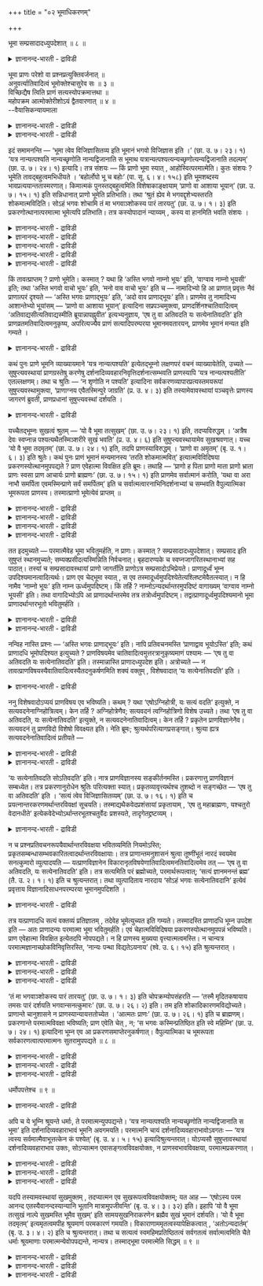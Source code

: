 +++
title = "०२ भूमाधिकरणम्"

+++

भूमा सम्प्रसादादध्युपदेशात् ॥ ८ ॥  
<details><summary>ज्ञानानन्द-भारती - द्राविडी</summary>

पूमा सम्ब्रसादादत्युबदेसात् ॥ ८ ॥
</details>

भूमा प्राणः परेशो वा प्रश्नप्रत्युक्तिवर्जनात् ॥  
अनुवर्त्यातिवादित्वं भूमोक्तेश्चासुरेव सः ॥ ३ ॥  
विच्छिद्यैष त्विति प्राणं सत्यस्योपक्रमात्तथा ॥  
महोपक्रम आत्मोक्तेरीशोऽयं द्वैतवारणात् ॥ ४ ॥  
--वैयासिकन्यायमाला

<details><summary>ज्ञानानन्द-भारती - द्राविडी</summary>

पूमा ऎऩ्बदु पिराणऩा? अल्लदु परमेसुवररा? केळ्वि पदिल् ऎऩ्ऱ मुऱै विडप्पट्टिरुप्पदालुम्, "अदिवादियागविरुत्तल" ऎऩ्बदैत् तॊडर्न्दे पूमा सॊल्लप्पडुवदालुम्, अदु पिराणऩ् ताऩ्।
</details>

<details><summary>ज्ञानानन्द-भारती - द्राविडी</summary>

"एष तु" "इवरो ऎऩ्ऱाल्" ऎऩ्ऱु पिराणऩै विट्टुविट्टु, सत्यत्तैप्पऱ्ऱि आरम्बित्तिरुप्पदालुम्, अप्पडिये उबनिषत्तिऩ् मुदल् आरम्बत्तिल् आत्मावै सॊल्लियिरुप्पदालुम्, इरण्डायिरुप्पदु निरागरिक्कप् पडुवदालुम् इदु ईसुवरर्दाऩ्।
</details>

इदं समामनन्ति — ‘भूमा त्वेव विजिज्ञासितव्य इति भूमानं भगवो विजिज्ञास इति ।’ (छा. उ. ७। २३। १) ‘यत्र नान्यत्पश्यति नान्यच्छृणोति नान्यद्विजानाति स भूमाथ यत्रान्यत्पश्यत्यन्यच्छृणोत्यन्यद्विजानाति तदल्पम्’ (छा. उ. ७। २४। १) इत्यादि। तत्र संशयः — किं प्राणो भूमा स्यात् , आहोस्वित्परमात्मेति। कुतः संशयः ? भूमेति तावद्बहुत्वमभिधीयते । ‘बहोर्लोपो भू च बहोः’ (पा. सू. ६। ४। १५८) इति भूमशब्दस्य भावप्रत्ययान्ततास्मरणात्। किमात्मकं पुनस्तद्बहुत्वमिति विशेषाकाङ्क्षायाम् ‘प्राणो वा आशाया भूयान्’ (छा. उ. ७। १५। १) इति सन्निधानात् प्राणो भूमेति प्रतिभाति। तथा ‘श्रुतं ह्येव मे भगवद्दृशेभ्यस्तरति शोकमात्मविदिति। सोऽहं भगवः शोचामि तं मा भगवाञ्शोकस्य पारं तारयतु’ (छा. उ. ७। १। ३) इति प्रकरणोत्थानात्परमात्मा भूमेत्यपि प्रतिभाति। तत्र कस्योपादानं न्याय्यम् , कस्य वा हानमिति भवति संशयः ।

<details><summary>ज्ञानानन्द-भारती - द्राविडी</summary>

(सान्दोक्य उबनिषत्तिल् नारदर् सऩत् कुमाररिडम् सिष्य मुऱैयिल् सॊऩ्ऱु नाऩ् रुक्वेदम् मुदलाऩ ऎल्ला वित्यैगळैयुम् कऱ्ऱुम् तुऩ्बप्पडु किऱेऩ्। आत्मावैयऱिन्दवऩुक्कुत्ताऩ् सोगम् नीङ्गुम् ऎऩ्ऱु केळ्विप्पट्टिरुक्किऱेऩ्। ताङ्गळ् ऎऩ् सोगत्तै नीक्क वेण्डुम् ऎऩ्ऱु केट्टार्। नी कऱ्ऱुक्कॊण्ड रुक्वेदम् मुदलाऩदॆल्लाम् 'नामा'ताऩ्। नामावै प्रह्मम् ऎऩ्ऱु उबासिक्किऱ वऩुक्कुम् पलऩ् उण्डु, ऎऩ्ऱुसॊल्ल 'नामावुक्कुमेल् एदावदु उण्डा' ऎऩ्ऱु नारदर् केट्टार्। 'नामावुक्कुमेलाग उळ्ळदु' ऎऩ्ऱु सनत्कुमारर् सॊऩ्ऩार्। इव्वाऱु नारदर् केट्कक्केट्क सनत्कुमारर् मऩस्, सङ्गल्बम्, सित्तम्, त्याऩम्, विज्ञाऩम्, पलम्, अऩ्ऩम्, जलम्, तेजस्, आगासम्, स्मरणम्, आसै पिराणऩ् इवैगळै मुऱैये मेल्बट्टदागच् चॊल्लि पिराणोबास्कऩै ‘अदिवादी” ऎऩ्ऱुम् सॊऩ्ऩार्। नारदर् पिराणऩैये ऎल्ला वऱ्ऱिऱ्कुम् मेल्बट्टदाग ऎण्णिक्कॊण्डु मेले केळ्वि केट्कविल्लै। सनत्कुमारर् सत्यवादि अदिवादियागिऱाऩ् ऎऩ्ऱु कूऱि सत्यम्, विज्ञाऩम्, मदि, सिरत्तै, निष्टै, क्रुदि, सुगम् इवैगळै अऱिन्दु कॊळ्ळ वेण्डुमॆऩ्ऱु कूऱि ‘पूमा, सुगम्, अल्बत्तिल् सुगमिल्लै वेऱु पॊरुळै पार्प्पदु, केट्पदु अऱिवदु ऎऩ्बदु ऎदिल् इल्लैयो अदु पूमा। ऎदिल् वेऱु पॊरुळै पार्क्किऱाऩो, केट्किऱाऩो, अऱिगिऱाऩो, अदु अल्बम्’ ऎऩ्ऱु उबदेसिक्किऱार्। इदु इन्द अदिगरणत्तिऱ्कु विषयम्।
</details>

<details><summary>ज्ञानानन्द-भारती - द्राविडी</summary>

इङ्गु पूमा ऎऩ्ऱ सप्तत्ताल् कूऱप्पडुम् पॊरुळ् पिराणऩा, परमात्मावा ऎऩ्ऱु सन्देहम् पिराणऩ् ऎऩ्ऱु पूर्वबक्षम्। नामा मुदल् ऒव्वॊऩ्ऱिलुम् अदऱ्कु मेल् ऎऩ्ऩ ऎऩ्ऱु केट्ट नारदर्, पिराणऩुक्कु मेऱ्पट्टदु ऎऩ्ऩ ऎऩ्ऱु केट्कविल्लै। इदु पिराणऩुक्कु मेल्बट्टदु ऎऩ्ऱु सनत्कुमाररुम् पदिल् सॊल्लविल्लै। पिराणऩै उबासिक्किऱवऩ् 'अदिवादि ऎऩ्ऱु कूऱि इदैत् तॊडर्न्दे पिऩ्ऩाल् पूमाप् पऱ्ऱिक्कूऱुवदाल् पिराणवायुदाऩ् पूमा ऎऩ्ऱु पूर्वबक्षम्।
</details>

<details><summary>ज्ञानानन्द-भारती - द्राविडी</summary>

'एष तु वा अतिवदति' ऎऩ्ऱु 'तु' सप्तत्ताल् मुऩ् सॊऩ्ऩ पिराणऩै विलक्कि तऩियाग सत्यत्तैत् तॊडङ्गि इरुप्पदाल् पूमा पिराणऩिल्लै। आरम्बत्तिल् आत्मसप्तम् इरुप्पदालुम् पूमाविल् वेऱ्ऱुमैये किडैयादु ऎऩ्ऱु सॊल्लि यिरुप्पदालुम् अत्वैदमाऩ सत्यमाऩ पिरह्मम्दाऩ् पूमा ऎऩ्ऱु सित्तान्दम्)।
</details>

<details><summary>ज्ञानानन्द-भारती - द्राविडी</summary>

‘पूमावेदाऩ् नऩ्गु अऱिय विरुम्बप्पड वेण्डियदु ऎऩ्ऱु, ऎङ्गे वेऱु ऎदैयुम् पार्प्पदिल्लैयो, वेऱु ऎदैयुम् केट्पदिल्लैयो, वेऱु ऎदैयुम् अऱिवदिल्लैयो, अदु पूमा, इऩि ऎङ्गे मऱ्ऱदै पार्क्किऱाऩो, मऱ्ऱदै केट्किऱाऩो, मऱ्ऱदै अऱिगिऱायो, अदु अल्बम्' ऎऩ्बदु मुदलिय इदै सॊल्गिऱार्गळ्। अङ्गे पूमा ऎऩ्बदु पिराणऩाग इरुक्कुमा अल्लदु परमात्मावा ऎऩ्ऱु सन्देहम्।
</details>

<details><summary>ज्ञानानन्द-भारती - द्राविडी</summary>

ऎदऩाल् सन्देहम्? "पहोर्लोबो पू सबहो:' (पाणिऩि सूद: ६-४-१५८) ऎऩ्ऱु पूम सप्तम् ‘तऩ्मै’ ऎऩ्ऱ अर्त्तत्तिल् उळ्ळ पिरत्ययत्तै कडैसियिल् उळ्ळदाग सॊल्लियिरुप्पदाल् पूमा ऎऩ्बदाल् वॆगुवाग इरुत्तल् सॊल्लप्पडुगिऱदु। अन्द पगुत्तऩ्मै ऎऩ्ऩ स्वबावत्तुडऩ् कूडिऩदु ऎऩ्ऱु विसे षत्तै अऱिय निऩैक्कैयिल्, 'पिराणऩ्दाऩ् आसैयैविड पॆरिदु' (सान्। ७ १५-१) ऎऩ्ऱु समीबत्तिलिरुप्पदाल्, (पिरगरणत्ताल्) पिराणऩ् पूमा ऎऩ्ऱु तोऩ्ऱुगिऱदु। अप्पडिये ‘आत्मावै अऱिबवऩ् सोगत्तै कडन्दु विडुगिऱाऩ् ऎऩ्ऱु ऎऩ्ऩाल् तङ्गळैप्पोलुळ्ळवरिडमिरुन्दु केट्कप्पट्टेयिरुक् किऱदु हे पगवऩ्, अन्द (अव्विदम् केट्ट) नाऩ् सोगत्तुडऩिरुक्किऱेऩ्। अन्द ऎऩ्ऩै पगवाऩ् (ताङ्गळ्) सोगत्तिऩ् करैयै कडक्कच्चॆय्य वेण्डुम्’ (सान् ७-१-३) ऎऩ्ऱु पिरगरणम् आरम्बिप्पदाल् परमात्मा पूमा ऎऩ्ऱुम् तोऩ्ऱुगिऱदु। अवैगळिल् ऎदै ऎडुत्तुक्कॊळ्वदु नियायम्, ऎदैत् तळ्ळवेण्डुम्, ऎऩ्ऱु सन्देहम् एऱ्पडुगिऱदु।
</details>

किं तावत्प्राप्तम् ? प्राणो भूमेति। कस्मात् ? यथा हि ‘अस्ति भगवो नाम्नो भूयः’ इति, ‘वाग्वाव नाम्नो भूयसी’ इति; तथा ‘अस्ति भगवो वाचो भूयः’ इति, ‘मनो वाव वाचो भूयः’ इति च — नामादिभ्यो हि आ प्राणात् प्रवृत्तः नैवं प्राणात्परं दृश्यते — ‘अस्ति भगवः प्राणाद्भूयः’ इति, ‘अदो वाव प्राणाद्भूयः’ इति। प्राणमेव तु नामादिभ्य आशान्तेभ्यो भूयांसम् — ‘प्राणो वा आशाया भूयान्’ इत्यादिना सप्रपञ्चमुक्त्वा, प्राणदर्शिनश्चातिवादित्वम् ‘अतिवाद्यसीत्यतिवाद्यस्मीति ब्रूयान्नापह्नुवीत’ इत्यभ्यनुज्ञाय, ‘एष तु वा अतिवदति यः सत्येनातिवदति’ इति प्राणव्रतमतिवादित्वमनुकृष्य, अपरित्यज्यैव प्राणं सत्यादिपरम्परया भूमानमवतारयन्, प्राणमेव भूमानं मन्यत इति गम्यते ।

<details><summary>ज्ञानानन्द-भारती - द्राविडी</summary>

पूर्वबक्षम्: ऎदु नियायम्? पिराणऩ् पूमा ऎऩ्ऱु, ऎदऩाल्? मेलाऩदु ऎदु ऎऩ्ऱ केळ्वियुम्, पदिलुम् तॊडर्च्चियाग काणप्पडुवदाल् ‘पगवऩ्, नामावैविड अदिगप्पॆरिदु उण्डा' ऎऩ्ऱुम्, 'वाक्कुत्ताऩ् नामावै विड अदिगप्पॆरिदु' ऎऩ्ऱुम्, अप्पडिये 'पगवऩ्, वाक्कैविड अदिगप्पॆरिदु उण्डा' ऎऩ्ऱुम्, मऩस्ताऩ् वाक्कैविड अदिगप्पॆरिदु ऎऩ्ऱुम् नामा मुदलिय तिलिरुन्दु पिराणऩ् वरैयिल् ‘अदिगप्पॆरिदु ऎदु' ऎऩ्ऱ केळ्विगळुम्, पदिल्गळुम् अडङ्गिय पिरवाहम् ऎव्विदम् एऱ्पट्टिरुक्किऱदो, इव्विदम् पिराणऩुक्कुप् पिऱगु, ‘पगवऩ्, पिराणऩै विड अदिगप्पॆरिदु उण्डा' ऎऩ्ऱुम् ‘इदुदाऩ् पिराणऩैविड अदिगप्पॆरिदु' ऎऩ्ऱुम्, मुऩ्बोल अदिगप्पॆरिदु विषयमाय् केळ्वियो, पदिलो काणविल्लै। नामा मुदल् आसै मुडियवुळ्ळ वैगळैक्काट्टिलुम् अदिगप्पॆरिदाग ‘पिराणऩ्दाऩ् आसैयैविड अदिगप्पॆरिदु' ऎऩ्बदु मुदलियदाल् विस्तारमाग पिराणऩैये सॊल्लि विट्टु, पिराणऩै अऱिन्दवऩुक्कु ‘नी अदिवादि ऎऩ्ऱाल्, नाऩ् अदिवादियाय् इरुक्किऱेऩ् ऎऩ्ऱु सॊल्ललाम् मऱैक्कवेण्डाम्' ऎऩ्ऱु अदिवादित् तऩत्तिऱ्कु अऩुमदि कॊडुत्तुविट्टु, ‘ऎवऩ् सत्यत्तिऩाल् अदिवदऩम् सॆय्गिऱाऩो अवऩ् ताऩल्लवा अदिवदऩम् (मेलाऩदैच् चॊल्लुदल्) सॆय्गिऱाऩ्' ऎऩ्ऱु पिराणविरदमाऩ। अदिवादित् तऩत्तै इऴुत्तुक्कॊण्डु पिराणऩै विट्टु विडामले सत्यम् मुदलिय वरिसैयाग पूमावैक् कॊण्डु वरुगिऱवर् पिराणऩैत्ताऩ् पूमावाग ऎण्णुगिऱार् ऎऩ्ऱु तॆरिगिऱदु।
</details>

कथं पुनः प्राणे भूमनि व्याख्यायमाने ‘यत्र नान्यत्पश्यति’ इत्येतद्भूम्नो लक्षणपरं वचनं व्याख्यायेतेति, उच्यते — सुषुप्त्यवस्थायां प्राणग्रस्तेषु करणेषु दर्शनादिव्यवहारनिवृत्तिदर्शनात्सम्भवति प्राणस्यापि ‘यत्र नान्यत्पश्यतीति’ एतल्लक्षणम्। तथा च श्रुतिः — ‘न शृणोति न पश्यति’ इत्यादिना सर्वकरणव्यापारप्रत्यस्तमयरूपां सुषुप्त्यवस्थामुक्त्वा, ‘प्राणाग्नय एवैतस्मिन्पुरे जाग्रति’ (प्र. उ. ४। ३) इति तस्यामेवावस्थायां पञ्चवृत्तेः प्राणस्य जागरणं ब्रुवती, प्राणप्रधानां सुषुप्त्यवस्थां दर्शयति ।

<details><summary>ज्ञानानन्द-भारती - द्राविडी</summary>

पिराणऩै पूमा ऎऩ्ऱु वियाक्याऩम् सॆय्दाल् 'ऎङ्गे मऱ्ऱदै पार्प्पदिल्लैयो' ऎऩ्ऱु पूमाविऱ्कु लक्षणत्तै सॊल्लुम् इन्द वसऩम् ऎव्विदम् वियाक्याऩम् सॆय्यप्पडुमॆऩ्ऱाल् सॊल्गिऱोम्; नल्लदूक्क निलैयिल् इन्दिरियङ्गळ् पिराणऩिल् ऒडुङ्गिऩवैगळाग इरुक्कुम् पोदु पार्वै पिराणऩुक्कुम् ‘ऎङ्गे मऱ्ऱदै पार्प्पदिल्लैयो' ऎऩ्ऱ इन्द लक्षणम् सम्बविक्कुम्। अप्पडिये सुरुदियुम् ‘केट्किऱाऩिल्लै, पार्क्किऱाऩिल्लै' ऎऩ्बदु मुदलि यदाल् ऎल्ला इन्दिरियङ्गळुडैय वियाबारङ्गळुक्कुम् ओय्वु ऎऩ्ऱ स्वरूबमुळ्ळ नल्ल तूक्क निलैयैच् चॊल्लिविट्टु 'पिराणऩ्गळागिऱ अक्ऩिगळ् मात्तिरम् इन्द परत्तिल् (सरीरत्तिल्) विऴित्तुक्कॊण्डिरुक्किऩ्ऱऩ' (पिरच्ऩ। ४-२-८) ऎऩ्ऱु अन्द निलैयिलेये ऐन्दु विरुत्तिगळैयुडैय पिराणऩुक्कु विऴित्तुक् कॊण्डिरुप्पदैच् चॊल्वदु नल्लदूक्क निलैयै 'पिराणऩै पिरदाऩमा युळ्ळ'तॆऩ्ऱु काट्टुगिऱदु।
</details>

यच्चैतद्भूम्नः सुखत्वं श्रुतम् — ‘यो वै भूमा तत्सुखम्’ (छा. उ. ७। २३। १) इति, तदप्यविरुद्धम् । ‘अत्रैष देवः स्वप्नान्न पश्यत्यथैतस्मिञ्शरीरे सुखं भवति’ (प्र. उ. ४। ६) इति सुषुप्त्यवस्थायामेव सुखश्रवणात्। यच्च ‘यो वै भूमा तदमृतम्’ (छा. उ. ७। २४। १) इति, तदपि प्राणस्याविरुद्धम् । ‘प्राणो वा अमृतम्’ (बृ. उ. १। ६। ३) इति श्रुतेः। कथं पुनः प्राणं भूमानं मन्यमानस्य ‘तरति शोकमात्मवित्’ इत्यात्मविविदिषया प्रकरणस्योत्थानमुपपद्यते ? प्राण एवेहात्मा विवक्षित इति ब्रूमः। तथाहि — ‘प्राणो ह पिता प्राणो माता प्राणो भ्राता प्राणः स्वसा प्राण आचार्यः प्राणो ब्राह्मणः’ (छा. उ. ७। १५। १) इति प्राणमेव सर्वात्मानं करोति, ‘यथा वा अरा नाभौ समर्पिता एवमस्मिन्प्राणे सर्वं समर्पितम्’ इति च सर्वात्मत्वारनाभिनिदर्शनाभ्यां च सम्भवति वैपुल्यात्मिका भूमरूपता प्राणस्य। तस्मात्प्राणो भूमेत्येवं प्राप्तम् ॥

<details><summary>ज्ञानानन्द-भारती - द्राविडी</summary>

पूमाविऱ्कु सुगत्तऩ्मै ‘ऎदु पूमावो अदुवे सुगम्' (सान्। ७-२३-१) ऎऩ्ऱु ऎन्द इदु सॊल्लप् पट्टिरुक्किऱदोा, अदुवुम्गूड विरोद मिल्लै। 'इङ्गे इन्द तेवऩ् स्वप्ऩङ्गळै पार्प्पदिल्लै। अप्पॊऴुदु इन्द सरीरत्तिल् सुगम् इरुक्किऱदु’ (पिरच्ऩ ४-६) ऎऩ्ऱु नल्ल तूक्क निलैयिलेये सुगम् सॊल्लप्पडुवदाल्
</details>

<details><summary>ज्ञानानन्द-भारती - द्राविडी</summary>

‘ऎदु पूमावो अदुवे अमिरुदम्' (सान्। ७-२४-१) ऎऩ्बदु ऎदुवो अदुवुम् कूड पिराणऩुक्कु विरोदमिल्लै, 'पिराणऩे अमिरुदम्' (कौषीदगी। ३-२) ऎऩ्ऱु सुरुदियिरुप्पदाल्।
</details>

<details><summary>ज्ञानानन्द-भारती - द्राविडी</summary>

पिराणऩै पूमा ऎऩ्ऱु ऎण्णुगिऱवऩुक्कु 'आत्मावै अऱिबवऩ् सोगत्तै ताण्डुगिऱाऩ्' ऎऩ्ऱु आत्मावै अऱियुम् ऎण्णत्तुडऩ् पिरगरणम् आरम्बिक्कप्पट्टदु ऎप्पडि पॊरुन्दुम्? ऎऩ्ऱाल्, इङ्गे पिराणऩैत्ताऩ् आत्मावाग सॊल्ल उत्तेसम् ऎऩ्ऱु सॊल्गिऱोम्। अप्पडिये ‘पिराणऩ् ताऩ् पिदा, पिराणऩ् मादा, पिराणऩ् सहोदरऩ्, पिराणऩ् सहोदरि, पिराणऩ् आसार्यर्, पिराणऩ् पिराह्माणऩ्’ (सान्। ७-१५-१), ऎऩ्ऱु पिराणऩैयै ऎल्ला स्वरूबमागक् काट्टुगिऱदु। 'ऎप्पडि आरक्काल्गळ् नाबियिल् वैक्कप् पट्टिरुक्किऩ्ऱऩवो अप्पडिये इन्द पिराणऩिल् ऎल्लाम् वैक्कप्पट्टिक्किऱदु’ ऎऩ्ऱुम् ऎल्ला स्वरूबमायिरुक्कुम् तऩ्मै। आरक्काल् नाबि तिरुष्टान्दम्, इवै इरण्डिलिरुन्दुम् विस्तारमायिरुक्कुम् तऩ्मैयागिय पूमस्वरूबत् तऩ्मै पिराणऩुक्कुम् सम्बविक्किऱदु।
</details>

<details><summary>ज्ञानानन्द-भारती - द्राविडी</summary>

आगैयाल् पिराणऩ् पूमा ऎऩ्ऱु इव्विदम् एऱ्पट्टदु।
</details>

तत इदमुच्यते — परमात्मैवेह भूमा भवितुमर्हति, न प्राणः। कस्मात् ? सम्प्रसादादध्युपदेशात्। सम्प्रसाद इति सुषुप्तं स्थानमुच्यते; सम्यक्प्रसीदत्यस्मिन्निति निर्वचनात्। बृहदारण्यके च स्वप्नजागरितस्थानाभ्यां सह पाठात्। तस्यां च सम्प्रसादावस्थायां प्राणो जागर्तीति प्राणोऽत्र सम्प्रसादोऽभिप्रेयते। प्राणादूर्ध्वं भूम्न उपदिश्यमानत्वादित्यर्थः। प्राण एव चेद्भूमा स्यात् , स एव तस्मादूर्ध्वमुपदिश्येतेत्यश्लिष्टमेवैतत्स्यात्। न हि नामैव ‘नाम्नो भूयः’ इति नाम्न ऊर्ध्वमुपदिष्टम्। किं तर्हि ? नाम्नोऽन्यदर्थान्तरमुपदिष्टं वागाख्यम् ‘वाग्वाव नाम्नो भूयसी’ इति। तथा वागादिभ्योऽपि आ प्राणादर्थान्तरमेव तत्र तत्रोर्ध्वमुपदिष्टम्। तद्वत्प्राणादूर्ध्वमुपदिश्यमानो भूमा प्राणादर्थान्तरभूतो भवितुमर्हति ।

<details><summary>ज्ञानानन्द-भारती - द्राविडी</summary>

सित्तान्दम्: अदऩाल् इदु सॊल्लप्पडुगिऱदु। परमात्मा ताऩ् इङ्गे पूमावाग इरुप्पदु नियायम्, पिराणऩ् अल्ल। एऩ्? '“सम्बिरसादत्तिऱ्कु मेले उबदेसिक्कप्पट्टिरुप्पदाल्’ ‘सम्बिरसादम्' ऎऩ्बदाल् नल्ल तूक्क निलै सॊल्लप्पडुगिऱदु। अदिल् नऩ्ऱाग पिरसऩ्ऩमाग आगिऱाऩ् (तॆळिवु अडैगिऱाऩ्) ऎऩ्ऱ निर्वसऩत्तिऩाल्।
</details>

<details><summary>ज्ञानानन्द-भारती - द्राविडी</summary>

पिरुहदारण्यगत्तिल् स्वप्न जागरस्ताऩङ् गळुडऩ्गूड सम्ब्रसात्तै पडित्तिरुप्पदाल् सम्ब्रसादबदम् सुषुप्तियै कुऱिक्किऱदु। अन्द सम्बिरसाद निलैयिल् ‘पिराणऩ्' विऴित्तुक् कॊण्डि रुक्किऱदु ऎऩ्बादल् इङ्गे पिराणऩ् सम्बिरसाद मॆऩ्ऱु अबिप्पिरायप्पट्टिरुक्किऱदु। पिराणऩुक्कु मेलाग पूमा उबदेसिक्कप्पडुवदाल्, ऎऩ्ऱु (सूत्रत् तिऱ्कु) अर्त्तम्। पिराणऩे पूमावाग इरुन्दाल्, अदुवे अदऱ्कुमेल् उबदेसिक्कप्पडुगिऱदु ऎऩ्ऱु पॊरुत्तमऱ्ऱ तागवे इदु एऱ्पडुम्। नाममे नामत्तैविड अदिगप् पॆरिदु ऎऩ्ऱु नामत्तिऱ्कु मेलाग उबदेसिक्कप्पड विल्लैये। अप्पडियाऩाल् ऎप्पडि? 'नामत्तैविड वाक्कुत्ताऩ् अदिगप्पॆरिदु' ऎऩ्ऱु नामत्तै विट्टु वेऱायुळ्ळ इऩ्ऩॊरु वस्तु वाक्कु ऎऩ्ऱु पॆयरुळ्ळदु उबदेसिक्कप्पट्टिरुक्किऱदु। अप्पडिये पिराणऩ् वरैयिल्, वाक्कु मुदलाऩ वैगळैक् काट्टिलुम् वेऱु वेऱु वस्तुवे अङ्गे अङ्गे मेलाग उबदेसिक्कप्पट्टिरुक्किऱदु। अदैप् पोल, पिराणऩुक्कु मेलाग उबदेसिक्कप्पडुगिऱ पूमा ऎऩ्बदु पिराणऩैविड वेऱु वस्तुवायिरुप्पदुदाऩ् नियायम्।
</details>

नन्विह नास्ति प्रश्नः — ‘अस्ति भगवः प्राणाद्भूयः’ इति। नापि प्रतिवचनमस्ति ‘प्राणाद्वाव भूयोऽस्ति’ इति; कथं प्राणादधि भूमोपदिश्यत इत्युच्यते ? प्राणविषयमेव चातिवादित्वमुत्तरत्रानुकृष्यमाणं पश्यामः — ‘एष तु वा अतिवदति यः सत्येनातिवदति’ इति। तस्मान्नास्ति प्राणादध्युपदेश इति। अत्रोच्यते — न तावत्प्राणविषयस्यैवातिवादित्वस्यैतदनुकर्षणमिति शक्यं वक्तुम् , विशेषवादात् ‘यः सत्येनातिवदति’ इति ।

<details><summary>ज्ञानानन्द-भारती - द्राविडी</summary>

इङ्गे 'पगवऩ् पिराणऩैविड अदिगप्पॆरिदु उण्डा?' ऎऩ्ऱ केळ्वि इल्लैये; 'पिराणऩैविड अदिगप्पॆरिदु उण्डु' ऎऩ्ऱु पदिलुम् इल्लैये: पिराणऩुक्कु मेले पूमा उबदेसिक्कप्पडुगिऱदॆऩ्ऱु ऎप्पडि सॊल्लप्पडुगिऱदु? ऎवऩ् सत्तियत्तिऩाल् अदिवदऩम् सॆय्गिऱाऩो अवऩेदाऩ् अदिवदऩम् सॆय्गिऱाऩ्' ऎऩ्ऱु मेलेयुम् इऴुत्तुक् कॊळ्ळप्पडुगिऱ अदिवादियायिरुप्पदु पिराणऩैये विषयमायुळ्ळ तॆऩ्ऱु पार्क्किऱोम्। आगैयाल् पिराणऩुक्कु मेले उबदेसम् इल्लै, ऎऩ्ऱु? इङ्गु सॊल्गिऱोम्; पिराणऩै विषयमायुळ्ळ अदिवादित् तऩ्मैक्कुत्ताऩ् पिऩ् इऴुत्तुत् तॊडर्च्चि ऎऩ्ऱु सॊल्लमुडियादु, ‘ऎवऩ् सत्यत्तिऩाल् अदिवदऩम् सॆय्गिऱाऩो' ऎऩ्ऱु विसेषमाय् सॊल्लियिरुप्पदाल्।
</details>

ननु विशेषवादोऽप्ययं प्राणविषय एव भविष्यति। कथम् ? यथा ‘एषोऽग्निहोत्री, यः सत्यं वदति’ इत्युक्ते, न सत्यवदनेनाग्निहोत्रित्वम्। केन तर्हि ? अग्निहोत्रेणैव; सत्यवदनं त्वग्निहोत्रिणो विशेष उच्यते। तथा ‘एष तु वा अतिवदति, यः सत्येनातिवदति’ इत्युक्ते, न सत्यवदनेनातिवादित्वम्। केन तर्हि ? प्रकृतेन प्राणविज्ञानेनैव। सत्यवदनं तु प्राणविदो विशेषो विवक्ष्यत इति। नेति ब्रूमः; श्रुत्यर्थपरित्यागप्रसङ्गात्। श्रुत्या ह्यत्र सत्यवदनेनातिवादित्वं प्रतीयते —

<details><summary>ज्ञानानन्द-भारती - द्राविडी</summary>

इन्द विसे षमाय् सॊल्लियिरुप्पदु कूड पिराण विषयमायिरुक्कलामे? ऎप्पडि? 'ऎवर् सत्यम् सॊल्गिऱारो अवर् अक्ऩिहोत्री ' ऎऩ्ऱु सॊऩ्ऩाल्, अक्ऩिहोत्रित् तऩ्मै सत्यम् सॊल्वदिऩाल् इल्लै। अप्पडियाऩाल् ऎदऩाल्? अक्ऩिहोत् रत्तिऩाल्दाऩ् सत्यम् सॊल्वदु ऎऩ्बदो अक्ऩिहोत्रिक्कु ऒरु विसेषमाग सॊल्लप्पडुगिऱदु ऎऩ्बदु ऎप्पडियो अप्पडिये ‘ऎवर् सत्यत्तिऩाल् अदिवदऩम् सॆय्गिऱाऩो अवऩ्दाऩ् अदिवदऩम् सॆय्गिऱाऩ्' ऎऩ्ऱु सॊऩ्ऩाल्, सत्यम् सॊल्वदिऩाल् अदिवादित्तऩ्मै इल्लै। अप्पडियाऩाल् ऎदऩाल्? पिरगिरुदमाऩ पिराणऩै अऱिवदिऩाल्दाऩ्। सत्यम् सॊल्वदो पिराणऩै अऱिन्दवऩुक्कु विसेषमाग सॊल्ल उत्तेसिक्कप्पडुगिऱदु, ऎऩ्ऱु।
</details>

<details><summary>ज्ञानानन्द-भारती - द्राविडी</summary>

अप्पडियल्ल ऎऩ्ऱु सॊल्गिऱोम्; सुरुदियिऩ् अर्त्तत्तै विट्टुविडुम्बडि एऱ्पडुमाऩदिऩाल्, इङ्गे ‘ऎवऩ् सत्यत्तिऩाल् अदिवदऩम् सॆय्गिऱाऩो अवऩ् अदिवदऩम् सॆय्गिऱाऩ्' ऎऩ्ऱ सुरुदियिऩाल् अदिवादित् तऩ्मै सत्यत्तै सॊल्वदिऩाल् ऎऩ्ऱु तॆरिगिऱदु; इङ्गे पिराणऩै अऱिवदु ऎऩ्बदैप्पऱ्ऱि सॊल्ल विल्लै। पिरगरणत्तिऩाल्दाऩ् पिराणविक्ञाऩम् सम्बन्दप्पडवेण्डुम्; अप्पॊऴुदु पिरगरणत्तै अऩुसरित्तु (नेरिल् सॊल्लुम्) सुरुदि विडप्पट्टदाग आगिविडुम्।
</details>

‘यः सत्येनातिवदति सोऽतिवदति’ इति। नात्र प्राणविज्ञानस्य सङ्कीर्तनमस्ति। प्रकरणात्तु प्राणविज्ञानं सम्बध्येत। तत्र प्रकरणानुरोधेन श्रुतिः परित्यक्ता स्यात्। प्रकृतव्यावृत्त्यर्थश्च तुशब्दो न सङ्गच्छेत — ‘एष तु वा अतिवदति’ इति । ‘सत्यं त्वेव विजिज्ञासितव्यम्’ (छा. उ. ७। १६। १) इति च प्रयत्नान्तरकरणमर्थान्तरविवक्षां सूचयति। तस्माद्यथैकवेदप्रशंसायां प्रकृतायाम् , ‘एष तु महाब्राह्मणः, यश्चतुरो वेदानधीते’ इत्येकवेदेभ्योऽर्थान्तरभूतश्चतुर्वेदः प्रशस्यते, तादृगेतद्द्रष्टव्यम् ।

<details><summary>ज्ञानानन्द-भारती - द्राविडी</summary>

मेलुम् इवऩोवॆऩिल् अदिवदऩम् सॆय्गिऱाऩ्’ ऎऩ्ऱु पिरगिरुदत्तै विलक्कक्कूडिय अर्त्तमुळ्ळ‘तु’ ऎऩ्ऱ सप्तम् पॊरुत्तमागादु ‘सत्यमेदाऩ् नऩ्गु अऱियप्पडवेण्डुम्' ऎऩ्ऱु वेऱायुळ्ळ पिरयत्तिऩत्तैक् कण्डिरुप्पदुम् वेऱु विषयत्तै सॊल्लविरुप्पमॆऩ्बदै सूसिक्किऱदु। आगैयाल्, ऒरुवेदमऱिन्दवरैप् पुगऴ्वदु पिरगिरुदमा यिरुक्कुम् पोदु 'इवरो महाबिराह्मणर्, ऎवर् नाऩ्गु वेदङ्गळैयुम् अत्ययऩम् सॆय्गिऱारो' ऎऩ्ऱु ऒरु वेदमुळ्ळवर्गळुक्कु वेऱायिरुप्पवराऩ नाऩ्गु वेदमुळ्ळवर् ऎप्पडि पुगऴप्पडुगिऱारो, अदैप् पोलवे इदु ऎऩ्ऱु अऱिय वेण्डुम्।
</details>

न च प्रश्नप्रतिवचनरूपयैवार्थान्तरविवक्षया भवितव्यमिति नियमोऽस्ति; प्रकृतसम्बन्धासम्भवकारितत्वादर्थान्तरविवक्षायाः। तत्र प्राणान्तमनुशासनं श्रुत्वा तूष्णींभूतं नारदं स्वयमेव सनत्कुमारो व्युत्पादयति — यत्प्राणविज्ञानेन विकारानृतविषयेणातिवादित्वमनतिवादित्वमेव तत् — ‘एष तु वा अतिवदति, यः सत्येनातिवदति’ इति। तत्र सत्यमिति परं ब्रह्मोच्यते, परमार्थरूपत्वात्; ‘सत्यं ज्ञानमनन्तं ब्रह्म’ (तै. उ. २। १। १) इति च श्रुत्यन्तरात्। तथा व्युत्पादिताय नारदाय ‘सोऽहं भगवः सत्येनातिवदानि’ इत्येवं प्रवृत्ताय विज्ञानादिसाधनपरम्परया भूमानमुपदिशति ।

<details><summary>ज्ञानानन्द-भारती - द्राविडी</summary>

मेलुम्, वेऱुविषयत्तै सॊल्ल निऩैप्पदु केळ्वि, पदिल् ऎऩ्ऱ रूबमागवे इरुक्कवेण्डु मॆऩ्ऱु नियमम् किडैयादु। पिरगिरुद विषयत्तुडऩ् तॊडर्बु ऒट्टामल् इरुप्पदुदाऩ् वेऱु विषयत्तै सॊल्वदिल् तात्पर्यत्तिऱ्कु कारणम् अङ्गे पिराणऩ् मुडिय उबदेसत्तैविट्टु सुम्माविरुन्द नारदरुक्कु ताऩागवे सनत्कुमारर् पोदिक्किऱार्। उण्डाऩदाय् वास्तव मल्लाददै विषयमायुळ्ळ पिराण विक्ञाऩत्तिऩाल् एऱ्पडुगिऱ अदिवादित्तऩम् ऎदुवो अदु अदिवादत्तऩम् इल्लै, ‘ऎवऩ् सत्यत्तिऩाल् अदिवदऩम् सॆय्गिऱाऩो अवऩ्दाऩ् वास्तवत्तिल् अदिवदऩम् सॆय्गिऱाऩ्' ऎऩ्ऱु, अङ्गे सत्यम्ऎऩ्ऱु परबिरह्मम् सॊल्लप्पडुगिऱदु, वास्तवमाऩ स्वरूबमायिरुप्पदाल्, 'सत्यम् ञाऩम् अऩन्दम् पिरह्म' (तैत्तिरीय २-१) ऎऩ्ऱु वेऱु सुरुदियिऩालुम् इव्विदम् अऱिविक्कप्पट्टु, 'पगवऩ्, अन्द नाऩ् सत्यत्तिऩाल् अदिवदऩम् सॆय्वेऩ्' ऎऩ्ऱु आरम्बित्त नारदरुक्कु 'विक्ञाऩम् मुदलाऩ सादऩङ्गळ् मूलम् पूमावै उबदेसिक्किऱार्।
</details>

तत्र यत्प्राणादधि सत्यं वक्तव्यं प्रतिज्ञातम् , तदेवेह भूमेत्युच्यत इति गम्यते। तस्मादस्ति प्राणादधि भूम्न उपदेश इति — अतः प्राणादन्यः परमात्मा भूमा भवितुमर्हति। एवं चेहात्मविविदिषया प्रकरणस्योत्थानमुपपन्नं भविष्यति। प्राण एवेहात्मा विवक्षित इत्येतदपि नोपपद्यते। न हि प्राणस्य मुख्यया वृत्त्यात्मत्वमस्ति। न चान्यत्र परमात्मज्ञानाच्छोकविनिवृत्तिरस्ति, ‘नान्यः पन्था विद्यतेऽयनाय’ (श्वे. उ. ६। १५) इति श्रुत्यन्तरात् ।

<details><summary>ज्ञानानन्द-भारती - द्राविडी</summary>

अङ्गे पिराणऩुक्कु मेले। ऎन्द सत्यम् सॊल्लवेण्डियदाग पिरदिक्ञै सॆय्यप्पट्टदो, अदुवे ताऩ् इङ्गे पूमा ऎऩ्ऱु सॊल्लप्पडुगिऱ तॆऩ्ऱु तॆरिगिऱदु। आगैयाल् पिराणऩुक्कु मेल् पूमा विऱ्कु उबदेसम् इरुक्किऱदु ऎऩ्बदिऩाल् पिराणऩै विड वेऱागिय परमात्मा पूमावाग इरुप्पदु नियायम्।
</details>

<details><summary>ज्ञानानन्द-भारती - द्राविडी</summary>

मेलुम्, इप्पडियाऩाल्दाऩ् आत्मावै अऱिय विरुप्पत्तुडऩ् पिरगरणम् आरम्बत्तिरुप्पदु उसिदमागुम्। पिराणऩ् ताऩ् इङ्गे आत्मावाग सॊल्ल विरुप्पप् पट्टदॆऩ्बदुम् पॊरुन्दादु। पिराणऩुक्कु मुक्किय विरुत्तियाल् (नेर् अर्त्तमाग) आत्मत्तऩ्मै किडैया तल्लवा?
</details>

<details><summary>ज्ञानानन्द-भारती - द्राविडी</summary>

मेलुम् परमात्मावै अऱिवदैत्तविर वेऱु ऎङ्गेयुम् सोगत्तिऩ् निविरुत्ति किडैयादु। 'मोक्षत् तिऱगु वेऱु वऴि किडैयादु' (सुवेदा ६-१५) ऎऩ्ऱु वेऱु सुरुदियिरुप्पदाल्,
</details>

‘तं मा भगवाञ्शोकस्य पारं तारयतु’ (छा. उ. ७। १। ३) इति चोपक्रम्योपसंहरति — ‘तस्मै मृदितकषायाय तमसः पारं दर्शयति भगवान्सनत्कुमारः’ (छा. उ. ७। २६। २) इति। तम इति शोकादिकारणमविद्योच्यते। प्राणान्ते चानुशासने न प्राणस्यान्यायत्ततोच्येत । ‘आत्मतः प्राणः’ (छा. उ. ७। २६। १) इति च ब्राह्मणम्। प्रकरणान्ते परमात्मविवक्षा भविष्यति; प्राण एवेति चेत् , न; ‘स भगवः कस्मिन्प्रतिष्ठित इति स्वे महिम्नि’ (छा. उ. ७। २४। १) इत्यादिना भूम्न एव आ प्रकरणसमाप्तेरनुकर्षणात्। वैपुल्यात्मिका च भूमरूपता सर्वकारणत्वात्परमात्मनः सुतरामुपपद्यते ॥ ८ ॥

<details><summary>ज्ञानानन्द-भारती - द्राविडी</summary>

‘पगवाऩ्, अन्द ऎऩ्ऩै सोगत्तिऩ् करैयै ताण्डिविडुङ्गळ्' (सान्।७ १-३) ऎऩ्ऱु आरम्बित्तु, 'तोषम् विलगिविट्ट अवऩुक्कु पगवाऩ् सनत्कुमारर् इरुट्टिऩ् करैयैक्काट्टुगिऱार् ऎऩ्ऱु मुडित्तु मिरुक्किऱदु'। 'इरुट्टु' ऎऩ्ऱु सोगम् मुदलियदऱ्कुक् कारणमायुळ्ळ अवित्यै सॊल्लप् पडुगिऱदु।
</details>

<details><summary>ज्ञानानन्द-भारती - द्राविडी</summary>

पिराणऩुडऩ् मुडिगिऱदाग उबदेसमिरुक्कु माऩाल्, पिराणऩुक्कु वेऱॊऩ्ऱुक्कु उट्पट्टिरुक्कुम् तऩ्मै सॊल्लियिरुक्कक्कूडादु, ‘आत्माविलिरुन्दु पिराणऩ्' (सान् ७ २६-१) ऎऩ्ऱु पिराह्मणम् कूऱुगिऱदु।
</details>

<details><summary>ज्ञानानन्द-भारती - द्राविडी</summary>

पिरगरणत्तिऩ् मुडिविल् परमात्मावैप्पऱ्ऱि सॊल्ल विरुप्पमिरुक्कलाम्; पूमामात्तिरम् पिराणऩ् ताऩ्; ऎऩ्ऱाल् सरियल्ल। 'पगवऩ्, अदु ऎदिल् निलैत्तिरुक्किऱदु ऎऩ्ऱु तऩ् महिमैयिल्' (सान्७-२४-१) ऎऩ्बदु मुदलाऩदिऩाल् पिरगरणम् मुडियुम्रै पूमावैयेदाऩ् इऴुत्तुच् चॊल्लप् पट्टिरुप्पदाल्, विस्ताररूबमाऩ पूमत्तऩ्मै, ऎल्लावऱ्ऱिऱ्कुम् कारणमायिरुप्पदाल् परमात्मावुक्कु त्ताऩ् वॆगु नऩ्ऱागप् पॊरुन्दुम्।
</details>

धर्मोपपत्तेश्च ॥ ९ ॥  
<details><summary>ज्ञानानन्द-भारती - द्राविडी</summary>

तर्मोबबत्तेच्च ॥ ९ ॥
</details>

अपि च ये भूम्नि श्रूयन्ते धर्माः, ते परमात्मन्युपपद्यन्ते। ‘यत्र नान्यत्पश्यति नान्यच्छृणोति नान्यद्विजानाति स भूमा’ इति दर्शनादिव्यवहाराभावं भूमनि अवगमयति। परमात्मनि चायं दर्शनादिव्यवहाराभावोऽवगतः — ‘यत्र त्वस्य सर्वमात्मैवाभूत्तत्केन कं पश्येत्’ (बृ. उ. ४। ५। १५) इत्यादिश्रुत्यन्तरात्। योऽप्यसौ सुषुप्तावस्थायां दर्शनादिव्यवहाराभाव उक्तः, सोऽप्यात्मन एवासङ्गत्वविवक्षयोक्तः, न प्राणस्वभावविवक्षया, परमात्मप्रकरणात् ।

<details><summary>ज्ञानानन्द-भारती - द्राविडी</summary>

मेलुम्, पूमा विषयमाग ऎन्द तर्मङ्गळ् सॊल्लप्पडुगिऩ्ऱऩवो, अवै परमात्माविडत्तिल् पॊरुन्दुगिऩ्ऱऩ।
</details>

<details><summary>ज्ञानानन्द-भारती - द्राविडी</summary>

“ऎङ्गे वेऱु ऎदैयुम् पार्क्किऱाऩिल्लैयो, वेऱु ऎदैयुम् केट्किऱाऩिल्लैयो, वेऱु ऎदैयुम् अऱिगिऱाऩ् इल्लैयो, अदु पूमा” ऎऩ्ऱु पार्वै मुदलिय वियवहारङ्गळिऩ् इल्लामैयै पूमाविल् अऱिविक्किऱदु। इन्द पार्वै मुदलिय वियवहारङ् गळिऩ् इल्लामै, ‘ऎङ्गे इवऩुक्कु ऎल्लाम् आत्मावागवेयिरुक्कुमो, अप्पॊऴुदु ऎदऩाल् ऎदै पार्प्पाऩ्' (पिरुहत् ४-५-१५) ऎऩ्बदु मुदलाऩ वेऱु सुरुदियिऩाल्, परमात्मा विषयत्तिल् अऱियप् पट्टिरुक्किऱदु।
</details>

<details><summary>ज्ञानानन्द-भारती - द्राविडी</summary>

नल्ल तूक्कनिलैयिल् ऎन्द पार्वै मुदलिय वियवहारङ्गळिऩ् इल्लामै सॊल्लप्पट्टिरुप्पदु ऎदुवो, अदुवुम्गूड आत्मावुक्कुत्ताऩ् पऱ्ऱऱ्ऱ तऩ्मैयैच् चॊल्लुम् विरुप्पत्तुडऩ् सॊल्लप् पट्टिरुक्किऱदे तविर, पिराणऩुडैय स्वबावत्तैच् चॊल्ल विरुम्बियदाल् इल्लै। परमात्माविऩ् पिरगरणमाग इरुप्पदाल्।
</details>

यदपि तस्यामवस्थायां सुखमुक्तम् , तदप्यात्मन एव सुखरूपत्वविवक्षयोक्तम्; यत आह — ‘एषोऽस्य परम आनन्द एतस्यैवानन्दस्यान्यानि भूतानि मात्रामुपजीवन्ति’ (बृ. उ. ४। ३। ३२) इति। इहापि ‘यो वै भूमा तत्सुखं नाल्पे सुखमस्ति भूमैव सुखम्’ इति सामयसुखनिराकरणेन ब्रह्मैव सुखं भूमानं दर्शयति। ‘यो वै भूमा तदमृतम्’ इत्यमृतत्वमपीह श्रूयमाणं परमकारणं गमयति। विकाराणाममृतत्वस्यापेक्षिकत्वात् , ‘अतोऽन्यदार्तम्’ (बृ. उ. ३। ४। २) इति च श्रुत्यन्तरात्। तथा च सत्यत्वं स्वमहिमप्रतिष्ठितत्वं सर्वगतत्वं सर्वात्मत्वमिति चैते धर्माः श्रूयमाणाः परमात्मन्येवोपपद्यन्ते, नान्यत्र। तस्माद्भूमा परमात्मेति सिद्धम् ॥ ९ ॥

<details><summary>ज्ञानानन्द-भारती - द्राविडी</summary>

अन्द निलैयिल् ऎन्द सुगम् सॊल्लप्पट्टदो, अदुवुम् आत्माविऩुडैयवे सुगस्व रूबत्तैच् चॊल्ल विरुम्बि सॊल्लप्पट्टदु, 'इदु इवऩुडैय मेलाऩ आऩन्दम्। मऱ्ऱ पिराणिगळ् इदऩुडैयवे आऩन्दत्तिऩ् लेसत्तै अऩुसरित्तु जीविक्किऱार्गळ्' (पिरुहत् ४-३-३२) ऎऩ्ऱु सॊल्लियिरुप्पदाल्, इङ्गेयुम् ‘ऎदु पूमावो अदु सुगम्, अल्बत्तिल् सुगम् किडैयादु; पूमादाऩ् सुगम्' ऎऩ्ऱु तोषमुळ्ळ सुगत्तै निरागरणम् सॆय्दु पिरह्ममे सुगम्, पूमा ऎऩ्ऱु काट्टुगिऱदु।
</details>

<details><summary>ज्ञानानन्द-भारती - द्राविडी</summary>

‘ऎदु पूमावो अदुवे अमिरुदम्' ऎऩ्ऱु सॊल्लप्पडुम् अमिरुदत्तऩ्मैयुम् इङ्गे परम् कारणमायुळ्ळदैत् तॆरिविक्किऱदु, ‘इदैविड मऱ्ऱदु अर्त्तम् (तोषमुळ्ळदु)' (पिरुहत् ३-४-२) ऎऩ्ऱ वेऱु सुरुदियिऩाल् उण्डागिऱ वस्तुक्कळुक्कु अमिरुदत् तऩ्मै आबेक्षिगमाय् (वेऱॊऩ्ऱै उत्तेसित्तु) इरुप्पदाल्,
</details>

<details><summary>ज्ञानानन्द-भारती - द्राविडी</summary>

आगवे, सत्यमायिरुक्कुम् ़ तऩ्मै, तऩ् महिमैयिल् (स्वरूबत्तिल्) निलैत्तिरुत्तल्, ऎङ्गुम् इरुत्तल्, ऎल्लामाग इरुत्तल्, आगिय सॊल्लप्पडुम् तर्मङ्गळ् परमात्माविऩिडत्तिल् ताऩ् पॊरुन्दुम्; वेऱु ऎङ्गेयुम् पॊरुन्दादु। आगैयाल् पूमा ऎऩ्बदु परमात्मा ऎऩ्ऱु सित्तम्।
</details>

